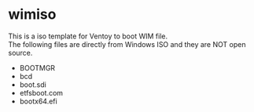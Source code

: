# wimiso
This is a iso template for Ventoy to boot WIM file.   
The following files are directly from Windows ISO and they are NOT open source.  
* BOOTMGR
* bcd
* boot.sdi
* etfsboot.com
* bootx64.efi
